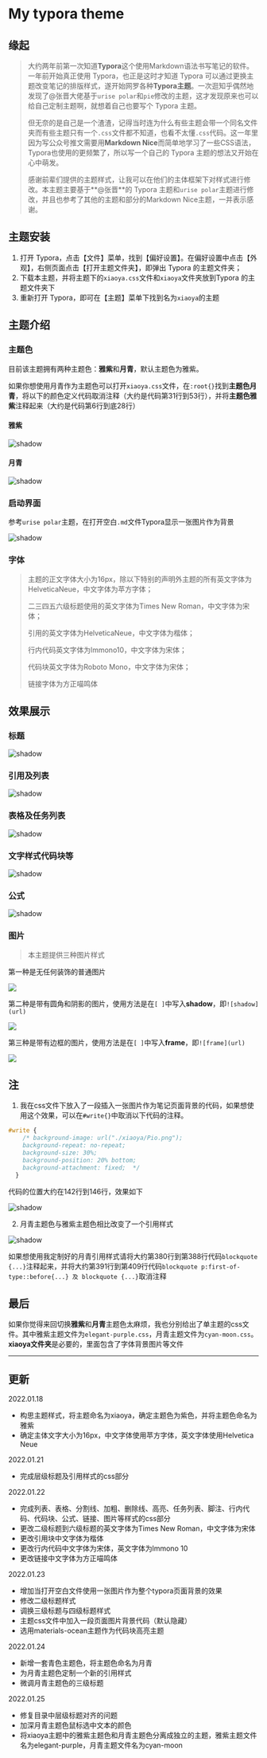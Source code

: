 # My typora theme

## 缘起

> 大约两年前第一次知道**Typora**这个使用Markdown语法书写笔记的软件。一年前开始真正使用 Typora，也正是这时才知道 Typora 可以通过更换主题改变笔记的排版样式，遂开始网罗各种**Typora主题**。一次逛知乎偶然地发现了@张晋大佬基于`urise polar`和`pie`修改的主题，这才发现原来也可以给自己定制主题啊，就想着自己也要写个 Typora 主题。
>
> 但无奈的是自己是一个渣渣，记得当时连为什么有些主题会带一个同名文件夹而有些主题只有一个`.css`文件都不知道，也看不太懂`.css`代码。这一年里因为写公众号推文需要用**Markdown Nice**而简单地学习了一些CSS语法，Typora也使用的更频繁了，所以写一个自己的 Typora 主题的想法又开始在心中萌发。
>
> 感谢前辈们提供的主题样式，让我可以在他们的主体框架下对样式进行修改。本主题主要基于**@张晋**的 Typora 主题和`urise polar`主题进行修改，并且也参考了其他的主题和部分的Markdown Nice主题，一并表示感谢。

## 主题安装

1. 打开 Typora，点击【文件】菜单，找到【偏好设置】。在偏好设置中点击【外观】，右侧页面点击【打开主题文件夹】，即弹出 Typora 的主题文件夹；
2. 下载本主题，并将主题下的`xiaoya.css`文件和`xiaoya`文件夹放到Typora 的主题文件夹下
3. 重新打开 Typora，即可在【主题】菜单下找到名为`xiaoya`的主题

## 主题介绍

### 主题色

目前该主题拥有两种主题色：**雅紫**和**月青**，默认主题色为雅紫。

如果你想使用月青作为主题色可以打开`xiaoya.css`文件，在`:root{}`找到**主题色月青**，将以下的颜色定义代码取消注释（大约是代码第31行到53行），并将**主题色雅紫**注释起来（大约是代码第6行到底28行）

#### 雅紫

![shadow](https://s2.loli.net/2022/01/25/xGrseiazKnNBuv9.png)

#### 月青

![shadow](https://s2.loli.net/2022/01/25/QNKVPTpbuDHy8Sc.png)

### 启动界面

参考`urise polar`主题，在打开空白`.md`文件Typora显示一张图片作为背景

![shadow](https://s2.loli.net/2022/01/24/n4McZTShwfELudi.png)

### 字体

>  主题的正文字体大小为16px，除以下特别的声明外主题的所有英文字体为HelveticaNeue，中文字体为苹方字体；
>
> 二三四五六级标题使用的英文字体为Times New Roman，中文字体为宋体；
>
> 引用的英文字体为HelveticaNeue，中文字体为楷体；
>
> 行内代码英文字体为lmmono10，中文字体为宋体；
>
> 代码块英文字体为Roboto Mono，中文字体为宋体；
>
> 链接字体为方正喵鸣体

## 效果展示

### 标题

![shadow](https://s2.loli.net/2022/01/25/t1Bq7G5H83Ulxed.png)

### 引用及列表

![shadow](https://s2.loli.net/2022/01/25/26jQwSJlAgZME1Y.png)

### 表格及任务列表

![shadow](https://s2.loli.net/2022/01/25/gYlienSLKp8vPOz.png)

### 文字样式代码块等

![shadow](https://s2.loli.net/2022/01/25/NQeKp6GyrPXtbzj.png)

### 公式

![shadow](https://s2.loli.net/2022/01/25/FVA9rs4nZpSIOkj.png)

### 图片

> 本主题提供三种图片样式

第一种是无任何装饰的普通图片

![](https://s2.loli.net/2022/01/25/sOaxFJpVoD6BjIM.png)

第二种是带有圆角和阴影的图片，使用方法是在`[ ]`中写入**shadow**，即`![shadow](url)`

![](https://s2.loli.net/2022/01/25/p7jteU9DVPGQIRF.png)

第三种是带有边框的图片，使用方法是在`[ ]`中写入**frame**，即`![frame](url)`

![](https://s2.loli.net/2022/01/25/EHY31Uc7n2tgOfR.png)

## 注

1. 我在css文件下放入了一段插入一张图片作为笔记页面背景的代码，如果想使用这个效果，可以在`#write{}`中取消以下代码的注释。

```css
#write {
    /* background-image: url("./xiaoya/Pio.png");
    background-repeat: no-repeat;
    background-size: 30%;
    background-position: 20% bottom;
    background-attachment: fixed;  */
  }
```

代码的位置大约在142行到146行，效果如下

![shadow](https://s2.loli.net/2022/01/25/sG9WSz1xjdQFyhl.png)

2. 月青主题色与雅紫主题色相比改变了一个引用样式

![shadow](https://s2.loli.net/2022/01/25/ecrGgpIA6RqjdWC.png)

如果想使用我定制好的月青引用样式请将大约第380行到第388行代码`blockquote {...}`注释起来，并将大约第391行到第409行代码`blockquote p:first-of-type::before{...} 及 blockquote {...}`取消注释

## 最后

如果你觉得来回切换**雅紫**和**月青**主题色太麻烦，我也分别给出了单主题的css文件。其中雅紫主题文件为`elegant-purple.css`，月青主题文件为`cyan-moon.css`。**xiaoya文件夹**是必要的，里面包含了字体背景图片等文件

---

## 更新

2022.01.18

- 构思主题样式，将主题命名为xiaoya，确定主题色为紫色，并将主题色命名为雅紫
- 确定主体文字大小为16px，中文字体使用苹方字体，英文字体使用Helvetica Neue

2022.01.21

- 完成层级标题及引用样式的css部分

2022.01.22

- 完成列表、表格、分割线、加粗、删除线、高亮、任务列表、脚注、行内代码、代码块、公式、链接、图片等样式的css部分
- 更改二级标题到六级标题的英文字体为Times New Roman，中文字体为宋体
- 更改引用块中文字体为楷体
- 更改行内代码中文字体为宋体，英文字体为lmmono 10
- 更改链接中文字体为方正喵鸣体

2022.01.23

- 增加当打开空白文件使用一张图片作为整个typora页面背景的效果
- 修改二级标题样式
- 调换三级标题与四级标题样式
- 主题css文件中加入一段页面图片背景代码（默认隐藏）
- 选用materials-ocean主题作为代码块高亮主题

2022.01.24

- 新增一套青色主题色，将主题色命名为月青
- 为月青主题色定制一个新的引用样式
- 微调月青主题色的三级标题

2022.01.25

- 修复目录中层级标题对齐的问题
- 加深月青主题色鼠标选中文本的颜色
- 将xiaoya主题中的雅紫主题色和月青主题色分离成独立的主题，雅紫主题文件名为elegant-purple，月青主题文件名为cyan-moon

